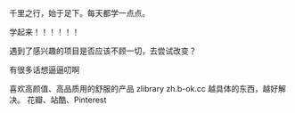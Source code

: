 千里之行，始于足下。每天都学一点点。  

学起来！！！！！！  

遇到了感兴趣的项目是否应该不顾一切，去尝试改变？  

有很多话想逼逼叨啊   

喜欢高颜值、高品质用的舒服的产品
zlibrary   zh.b-ok.cc
越具体的东西，越好解决。
花瓣、站酷、Pinterest  

